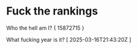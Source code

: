 # Fuck the rankings

Who the hell am I?
{ 15872715 }

What fucking year is it?
[ 2025-03-16T21:43:20Z ]
